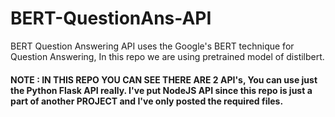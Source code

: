 # BERT-QuestionAns-API
BERT Question Answering API uses the Google's BERT technique for Question Answering, In this repo we are using pretrained model of distilbert.


#### NOTE : IN THIS REPO YOU CAN SEE THERE ARE 2 API's, You can use just the Python Flask API really. I've put NodeJS API since this repo is just a part of another PROJECT and I've only posted the required files.
